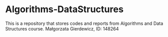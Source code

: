 # Algorithms-DataStructures
This is a repository that stores codes and reports from Algorithms and Data Structures course.
Małgorzata Gierdewicz, ID: 148264
